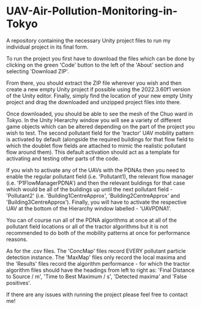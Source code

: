 # UAV-Air-Pollution-Monitoring-in-Tokyo
A repository containing the necessary Unity project files to run my individual project in its final form. 

To run the project you first have to download the files which can be done by clicking on the green 'Code' button to the left of the 'About' section and selecting 'Download ZIP'. 

From there, you should extract the ZIP file wherever you wish and then create a new empty Unity project if possible using the 2022.3.60f1 version of the Unity editor. Finally, simply find the location of your new empty Unity project and drag the downloaded and unzipped project files into there. 

Once downloaded, you should be able to see the mesh of the Chuo ward in Tokyo. In the Unity Hierarchy window you will see a variety of different game objects which can be altered depending on the part of the project you wish to test. The second pollutant field for the 'tractor' UAV mobility pattern is activated by default (alongside the required buildings for that flow field to which the doublet flow fields are attached to mimic the realistic pollutant flow around them). This default activation should act as a template for activating and testing other parts of the code. 

If you wish to activate any of the UAVs with the PDNAs then you need to enable the regular pollutant field (i.e. 'Pollutant1), the relevant flow manager (i.e. 'P1FlowManagerPDNA') and then the relevant buldings for that case which would be all of the buildings up until the next pollutant field - 'Pollutant2' (i.e. 'Building1CentreApprox', 'Building2CentreApprox' and 'Building3CentreApprox'). Finally, you will have to activate the respective UAV at the bottom of the Hierarchy window labelled - 'UAVPDNA1'. 

You can of course run all of the PDNA algorithms at once at all of the pollutant field locations or all of the tractor algorithms but it is not recommended to do both of the mobility patterns at once for performance reasons.

As for the .csv files. The 'ConcMap' files record EVERY pollutant particle detection instance. The 'MaxMap' files only record the local maxima and the 'Results' files record the algorithm performance - for which the tractor algorithm files should have the headings from left to right as: 'Final Distance to Source / m', 'Time to Best Maximum / s', 'Detected maxima' and 'False positives'. 

If there are any issues with running the project please feel free to contact me! 
